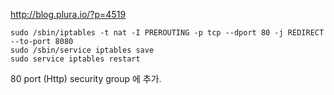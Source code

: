 http://blog.plura.io/?p=4519

```
sudo /sbin/iptables -t nat -I PREROUTING -p tcp --dport 80 -j REDIRECT --to-port 8080
sudo /sbin/service iptables save
sudo service iptables restart
```

80 port (Http) security group 에 추가.